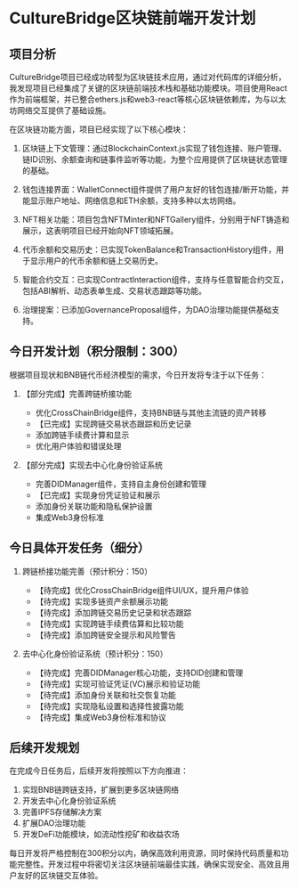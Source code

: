 # CultureBridge区块链前端开发计划

## 项目分析

CultureBridge项目已经成功转型为区块链技术应用，通过对代码库的详细分析，我发现项目已经集成了关键的区块链前端技术栈和基础功能模块。项目使用React作为前端框架，并已整合ethers.js和web3-react等核心区块链依赖库，为与以太坊网络交互提供了基础设施。

在区块链功能方面，项目已经实现了以下核心模块：

1. 区块链上下文管理：通过BlockchainContext.js实现了钱包连接、账户管理、链ID识别、余额查询和链事件监听等功能，为整个应用提供了区块链状态管理的基础。

2. 钱包连接界面：WalletConnect组件提供了用户友好的钱包连接/断开功能，并能显示账户地址、网络信息和ETH余额，支持多种以太坊网络。

3. NFT相关功能：项目包含NFTMinter和NFTGallery组件，分别用于NFT铸造和展示，这表明项目已经开始向NFT领域拓展。

4. 代币余额和交易历史：已实现TokenBalance和TransactionHistory组件，用于显示用户的代币余额和链上交易历史。

5. 智能合约交互：已实现ContractInteraction组件，支持与任意智能合约交互，包括ABI解析、动态表单生成、交易状态跟踪等功能。

6. 治理提案：已添加GovernanceProposal组件，为DAO治理功能提供基础支持。

## 今日开发计划（积分限制：300）

根据项目现状和BNB链代币经济模型的需求，今日开发将专注于以下任务：

1. 【部分完成】完善跨链桥接功能
   - 优化CrossChainBridge组件，支持BNB链与其他主流链的资产转移
   - 【已完成】实现跨链交易状态跟踪和历史记录
   - 添加跨链手续费计算和显示
   - 优化用户体验和错误处理

2. 【部分完成】实现去中心化身份验证系统
   - 完善DIDManager组件，支持自主身份创建和管理
   - 【已完成】实现身份凭证验证和展示
   - 添加身份关联功能和隐私保护设置
   - 集成Web3身份标准

## 今日具体开发任务（细分）

1. 跨链桥接功能完善（预计积分：150）
   - 【待完成】优化CrossChainBridge组件UI/UX，提升用户体验
   - 【待完成】实现多链资产余额展示功能
   - 【待完成】添加跨链交易历史记录和状态跟踪
   - 【待完成】实现跨链手续费估算和比较功能
   - 【待完成】添加跨链安全提示和风险警告

2. 去中心化身份验证系统（预计积分：150）
   - 【待完成】完善DIDManager核心功能，支持DID创建和管理
   - 【待完成】实现可验证凭证(VC)展示和验证功能
   - 【待完成】添加身份关联和社交恢复功能
   - 【待完成】实现隐私设置和选择性披露功能
   - 【待完成】集成Web3身份标准和协议

## 后续开发规划

在完成今日任务后，后续开发将按照以下方向推进：

1. 实现BNB链跨链支持，扩展到更多区块链网络
2. 开发去中心化身份验证系统
3. 完善IPFS存储解决方案
4. 扩展DAO治理功能
5. 开发DeFi功能模块，如流动性挖矿和收益农场

每日开发将严格控制在300积分以内，确保高效利用资源，同时保持代码质量和功能完整性。开发过程中将密切关注区块链前端最佳实践，确保实现安全、高效且用户友好的区块链交互体验。
